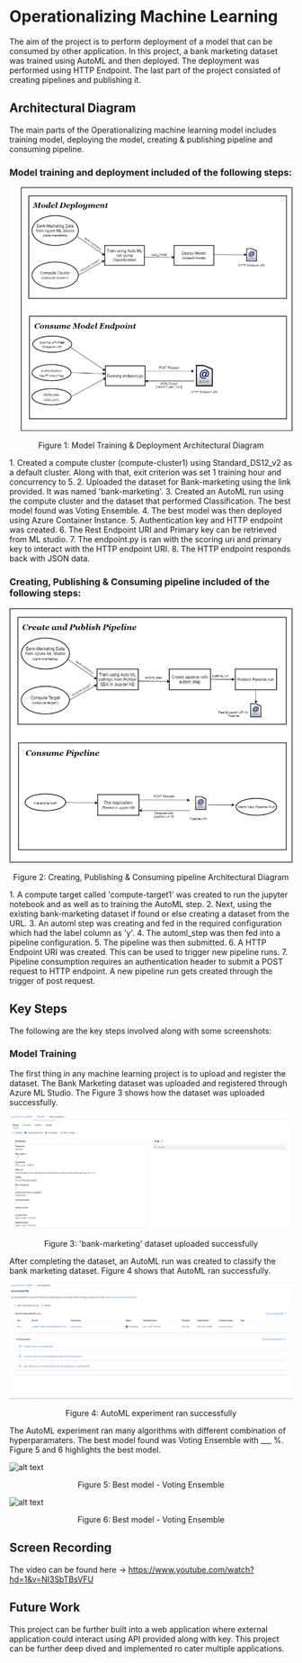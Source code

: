 # Operationalizing Machine Learning
The aim of the project is to perform deployment of a model that can be consumed by other application. In this project, a bank marketing dataset was trained using AutoML and then deployed. The deployment was performed using HTTP Endpoint. The last part of the project consisted of creating pipelines and publishing it.

## Architectural Diagram
The main parts of the Operationalizing machine learning model includes training model, deploying the model, creating & publishing pipeline and consuming pipeline.

### Model training and deployment included of the following steps:
![alt text](https://github.com/army-mehak/nd00333_AZMLND_C2/blob/master/images-1/Model.png)
<p align="center">
 Figure 1: Model Training & Deployment Architectural Diagram
</p>
  1. Created a compute cluster (compute-cluster1) using Standard_DS12_v2 as a default cluster. Along with that, exit criterion was set 1 training hour and concurrency to 5.
  2. Uploaded the dataset for Bank-marketing using the link provided. It was named 'bank-marketing'.
  3. Created an AutoML run using the compute cluster and the dataset that performed Classification. The best model found was Voting Ensemble.
  4. The best model was then deployed using Azure Container Instance.
  5. Authentication key and HTTP endpoint was created.
  6. The Rest Endpoint URI and Primary key can be retrieved from ML studio.
  7. The endpoint.py is ran with the scoring uri and primary key to interact with the HTTP endpoint URI.
  8. The HTTP endpoint responds back with JSON data.


### Creating, Publishing & Consuming pipeline included of the following steps:
![alt text](https://github.com/army-mehak/nd00333_AZMLND_C2/blob/master/images-1/pipeline.png)
<p align="center">
 Figure 2: Creating, Publishing & Consuming pipeline Architectural Diagram
</p>
  1. A compute target called 'compute-target1' was created to run the jupyter notebook and as well as to training the AutoML step.
  2. Next, using the existing bank-marketing dataset if found or else creating a dataset from the URL.
  3. An automl step was creating and fed in the required configuration which had the label column as 'y'.
  4. The automl_step was then fed into a pipeline configuration.
  5. The pipeline was then submitted.
  6. A HTTP Endpoint URI was created. This can be used to trigger new pipeline runs.
  7. Pipeline consumption requires an authentication header to submit a POST request to HTTP endpoint. A new pipeline run gets created through the trigger of post request.

## Key Steps
The following are the key steps involved along with some screenshots:

### Model Training
The first thing in any machine learning project is to upload and register the dataset. The Bank Marketing dataset was uploaded and registered through Azure ML Studio. The Figure 3 shows how the dataset was uploaded successfully. 

![alt text](https://github.com/army-mehak/nd00333_AZMLND_C2/blob/master/images-1/s1.PNG)
<p align="center">
 Figure 3: 'bank-marketing' dataset uploaded successfully
</p>
After completing the dataset, an AutoML run was created to classify the bank marketing dataset. Figure 4 shows that AutoML ran successfully.

![alt text](https://github.com/army-mehak/nd00333_AZMLND_C2/blob/master/images-1/s2.PNG)
<p align="center">
 Figure 4: AutoML experiment ran successfully
</p>
The AutoML experiment ran many algorithms with different combination of hyperparamaters. The best model found was Voting Ensemble with ___ %. Figure 5 and 6 highlights the best model.

![alt text](https://github.com/army-mehak/nd00333_AZMLND_C2/blob/master/images-1/s3-1.PNG)
<p align="center">
 Figure 5: Best model - Voting Ensemble
</p>

![alt text](https://github.com/army-mehak/nd00333_AZMLND_C2/blob/master/images-1/s3-2.PNG)
<p align="center">
 Figure 6: Best model - Voting Ensemble
</p>

## Screen Recording
The video can be found here -> https://www.youtube.com/watch?hd=1&v=NI3SbTBsVFU

## Future Work
This project can be further built into a web application where external application could interact using API provided along with key. This project can be further deep dived and implemented ro cater multiple applications.
